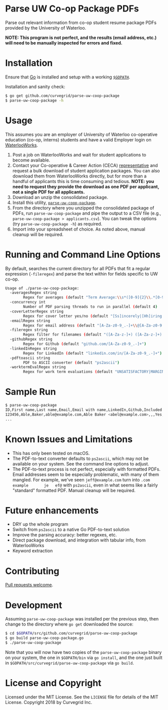 # Parse UW Co-op Package PDFs
Parse out relevant information from co-op student resume package PDFs provided by the University of Waterloo.

**NOTE: This program is not perfect, and the results (email address, etc.) will need to be manually inspected for errors and fixed.**

# Installation
Ensure that [Go](https://golang.org/) is installed and setup with a working [`$GOPATH`](https://golang.org/doc/code.html#GOPATH).

Installation and sanity check:

```sh
$ go get github.com/curvegrid/parse-uw-coop-package
$ parse-uw-coop-package -h
```

# Usage
This assumes you are an employer of University of Waterloo co-operative education (co-op, interns) students and have a valid Employer login on [WaterlooWorks](https://waterlooworks.uwaterloo.ca/home.htm).

1. Post a job on WaterlooWorks and wait for student applications to become available.
1. Contact your Co-operative & Career Action (CECA) [representative](https://uwaterloo.ca/hire/about/people) and request a bulk download of student application packages. You can also download them from WaterlooWorks directly, but for more than a handful of applicants this is time consuming and tedious. **NOTE: you need to request they provide the download as one PDF per applicant, not a single PDF for all applicants.**
1. Download an unzip the consolidated package.
1. Install this utility, [`parse-uw-coop-package`](https://github.com/curvegrid/parse-uw-coop-package#installation).
1. From the directory where you unzipped the consolidated package of PDFs, run `parse-uw-coop-package` and pipe the output to a CSV file (e.g., `parse-uw-coop-package > applicants.csv`). You can tweak the options (try `parse-uw-coop-package -h`) as required.
1. Import into your spreadsheet of choice. As noted above, manual cleanup will be required. 

# Running and Command Line Options
By default, searches the current directory for all PDFs that fit a regular expression (`-fileregex`) and parse the text within for fields specific to UW co-op.

```sh
Usage of ./parse-uw-coop-package:
  -averagesRegex string
    	Regex for averages (default "Term Average:\\s*([0-9]{2}\\.*[0-9]*)")
  -concurrency int
    	Number of PDF parsing threads to run in parallel (default 4)
  -coverLetterRegex string
    	Regex for cover letter yes/no (default "[Ss]incerely|[Hh]iring [Mm]anager")
  -emailRegex string
    	Regex for email address (default "[A-Za-z0-9_.-]+\\@[A-Za-z0-9.-]+\\.[A-Za-z0-9]+")
  -fileregex string
    	Regex filter for filenames (default "([A-Za-z-]+) ([A-Za-z-]+) \\(([0-9]+)\\).pdf")
  -githubRegex string
    	Regex for Github (default "github.com/[A-Za-z0-9_.-]+")
  -linkedInRegex string
    	Regex for LinkedIn (default "linkedin.com/in/[A-Za-z0-9_.-]+")
  -pdftoascii string
    	PDF to ASCII converter (default "ps2ascii")
  -worktermEvalRegex string
    	Regex for work term evaluations (default "UNSATISFACTORY|MARGINAL|SATISFACTORY|VERY GOOD|EXCELLENT|OUTSTANDING")
```

# Sample Run
```sh
$ parse-uw-coop-package 
ID,First name,Last name,Email,Email with name,LinkedIn,Github,Included a cover letter,Work term evaluations,Term averages,Overall average
123456,Able,Baker,able@example.com,Able Baker <abel@example.com>,,,Yes,"OUTSTANDING,OUTSTANDING,OUTSTANDING,GOOD,OUTSTANDING","72,81,84.5,72,78",73.4
...
```

# Known Issues and Limitations
- This has only been tested on macOS.
- The PDF-to-text converter defaults to `ps2ascii`, which may not be available on your system. See the command line options to adjust.
- The PDF-to-text process is not perfect, especially with formatted PDFs. Email addresses seem to be especially problematic, with many of them mangled. For example, we've seen `jeff@example.com` turn into `.com      example       je   ef@` with `ps2ascii`, even in what seems like a fairly "standard" formatted PDF. Manual cleanup will be required.

# Future enhancements
- DRY up the whole program
- Switch from `ps2ascii` to a native Go PDF-to-text solution
- Improve the parsing accuracy: better regexes, etc.
- Direct package download, and integration with tabular info, from WaterlooWorks
- Keyword extraction

# Contributing
[Pull requests welcome](https://github.com/curvegrid/parse-uw-coop-package/pulls).

# Development
Assuming `parse-uw-coop-package` was installed per the previous step, then change to the directory where `go get` downloaded the source:

```sh
$ cd $GOPATH/src/github.com/curvegrid/parse-uw-coop-package
$ go build parse-uw-coop-package.go
$ ./parse-uw-coop-package
```

Note that you will now have two copies of the `parse-uw-coop-package` binary on your system, the one in `$GOPATH/bin` via `go install`, and the one just built in `$GOPATH/src/curvegrid/parse-uw-coop-package` via `go build`.

# License and Copyright
Licensed under the MIT License. See the `LICENSE` file for details of the MIT License. Copyright 2018 by Curvegrid Inc.
